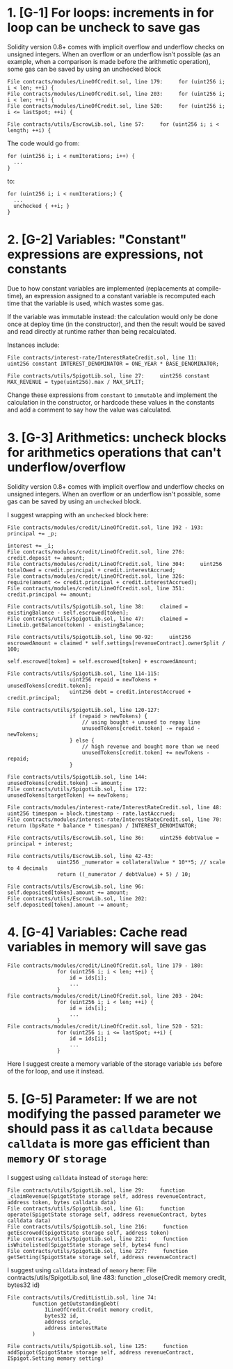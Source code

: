 # 1. [G-1] For loops: increments in for loop can be uncheck to save gas

Solidity version 0.8+ comes with implicit overflow and underflow checks on unsigned integers. When an overflow or an underflow isn’t possible (as an example, when a comparison is made before the arithmetic operation), some gas can be saved by using an unchecked block

    File contracts/modules/LineOfCredit.sol, line 179:     for (uint256 i; i < len; ++i) {
    File contracts/modules/LineOfCredit.sol, line 203:     for (uint256 i; i < len; ++i) {
    File contracts/modules/LineOfCredit.sol, line 520:     for (uint256 i; i <= lastSpot; ++i) {

    File contracts/utils/EscrowLib.sol, line 57:     for (uint256 i; i < length; ++i) {

The code would go from:

    for (uint256 i; i < numIterations; i++) { 
      ...
    }

to:

    for (uint256 i; i < numIterations;) { 
      ...
      unchecked { ++i; }  
    }

# 2. [G-2] Variables: "Constant" expressions are expressions, not constants

Due to how constant variables are implemented (replacements at compile-time), an expression assigned to a constant variable is recomputed each time that the variable is used, which wastes some gas.

If the variable was immutable instead: the calculation would only be done once at deploy time (in the constructor), and then the result would be saved and read directly at runtime rather than being recalculated.

Instances include:

    File contracts/interest-rate/InterestRateCredit.sol, line 11:             uint256 constant INTEREST_DENOMINATOR = ONE_YEAR * BASE_DENOMINATOR;

    File contracts/utils/SpigotLib.sol, line 27:     uint256 constant MAX_REVENUE = type(uint256).max / MAX_SPLIT;

Change these expressions from `constant` to `immutable` and implement the calculation in the constructor, or hardcode these values in the constants and add a comment to say how the value was calculated.

# 3. [G-3] Arithmetics: uncheck blocks for arithmetics operations that can't underflow/overflow

Solidity version 0.8+ comes with implicit overflow and underflow checks on unsigned integers. When an overflow or an underflow isn't possible, some gas can be saved by using an `unchecked` block.

I suggest wrapping with an `unchecked` block here:

    File contracts/modules/credit/LineOfCredit.sol, line 192 - 193:     principal += _p;
                                                                                                           interest += _i;
    File contracts/modules/credit/LineOfCredit.sol, line 276:     credit.deposit += amount;
    File contracts/modules/credit/LineOfCredit.sol, line 304:     uint256 totalOwed = credit.principal + credit.interestAccrued;
    File contracts/modules/credit/LineOfCredit.sol, line 326:     require(amount <= credit.principal + credit.interestAccrued);
    File contracts/modules/credit/LineOfCredit.sol, line 351:     credit.principal += amount;

    File contracts/utils/SpigotLib.sol, line 38:     claimed = existingBalance - self.escrowed[token];
    File contracts/utils/SpigotLib.sol, line 47:     claimed = LineLib.getBalance(token) - existingBalance;

    File contracts/utils/SpigotLib.sol, line 90-92:     uint256 escrowedAmount = claimed * self.settings[revenueContract].ownerSplit / 100;
                                                                               self.escrowed[token] = self.escrowed[token] + escrowedAmount;

    File contracts/utils/SpigotLib.sol, line 114-115:     
                        uint256 repaid = newTokens + unusedTokens[credit.token];
                        uint256 debt = credit.interestAccrued + credit.principal;

    File contracts/utils/SpigotLib.sol, line 120-127:     
                        if (repaid > newTokens) {
                            // using bought + unused to repay line
                            unusedTokens[credit.token] -= repaid - newTokens;
                        } else {
                            // high revenue and bought more than we need
                            unusedTokens[credit.token] += newTokens - repaid;
                        }

    File contracts/utils/SpigotLib.sol, line 144:     unusedTokens[credit.token] -= amount;
    File contracts/utils/SpigotLib.sol, line 172:     unusedTokens[targetToken] += newTokens;

    File contracts/modules/interest-rate/InterestRateCredit.sol, line 48:     uint256 timespan = block.timestamp - rate.lastAccrued;
    File contracts/modules/interest-rate/InterestRateCredit.sol, line 70:     return (bpsRate * balance * timespan) / INTEREST_DENOMINATOR;

    File contracts/utils/EscrowLib.sol, line 36:     uint256 debtValue =  principal + interest;

    File contracts/utils/EscrowLib.sol, line 42-43:     
                    uint256 _numerator = collateralValue * 10**5; // scale to 4 decimals
                    return ((_numerator / debtValue) + 5) / 10;

    File contracts/utils/EscrowLib.sol, line 96:     self.deposited[token].amount += amount;
    File contracts/utils/EscrowLib.sol, line 202:     self.deposited[token].amount -= amount;

# 4. [G-4] Variables: Cache read variables in memory will save gas

    File contracts/modules/credit/LineOfCredit.sol, line 179 - 180:     
                    for (uint256 i; i < len; ++i) {
                        id = ids[i];
                        ...
                    }
    File contracts/modules/credit/LineOfCredit.sol, line 203 - 204:     
                    for (uint256 i; i < len; ++i) {
                        id = ids[i];
                        ...
                    }
    File contracts/modules/credit/LineOfCredit.sol, line 520 - 521:     
                    for (uint256 i; i <= lastSpot; ++i) {
                        id = ids[i];
                        ...
                    }

Here I suggest create a memory variable of the storage variable `ids` before of the for loop, and use it instead.

# 5. [G-5] Parameter: If we are not modifying the passed parameter we should pass it as `calldata` because `calldata` is more gas efficient than `memory` or `storage`

I suggest using `calldata` instead of `storage` here:

    File contracts/utils/SpigotLib.sol, line 29:     function _claimRevenue(SpigotState storage self, address revenueContract, address token, bytes calldata data)
    File contracts/utils/SpigotLib.sol, line 61:     function operate(SpigotState storage self, address revenueContract, bytes calldata data)
    File contracts/utils/SpigotLib.sol, line 216:     function getEscrowed(SpigotState storage self, address token)
    File contracts/utils/SpigotLib.sol, line 221:     function isWhitelisted(SpigotState storage self, bytes4 func)
    File contracts/utils/SpigotLib.sol, line 227:     function getSetting(SpigotState storage self, address revenueContract)

I suggest using `calldata` instead of `memory` here:
    File contracts/utils/SpigotLib.sol, line 483:     function _close(Credit memory credit, bytes32 id)

    File contracts/utils/CreditListLib.sol, line 74:     
            function getOutstandingDebt(
                ILineOfCredit.Credit memory credit,
                bytes32 id,
                address oracle,
                address interestRate
            )

    File contracts/utils/SpigotLib.sol, line 125:     function addSpigot(SpigotState storage self, address revenueContract, ISpigot.Setting memory setting)
